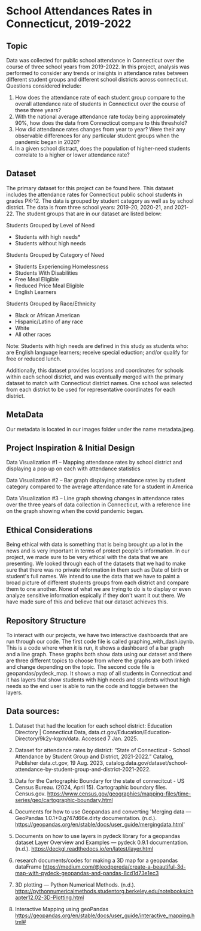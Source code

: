 # School Attendances Rates in Connecticut, 2019-2022

## Topic
Data was collected for public school attendance in Connecticut over the course of three school years from 2019-2022. In this project, analysis was performed to consider any trends or insights in attendance rates between different student groups and different school districts across connecticut. Questions considered include:

1. How does the attendance rate of each student group compare to the overall attendance rate of students in Connecticut over the course of these three years?
2. With the national average attendance rate today being approximately 90%, how does the data from Connecticut compare to this threshold?
3. How did attendance rates changes from year to year? Were their any observable differences for any particular student groups when the pandemic began in 2020?
4. In a given school distract, does the population of higher-need students correlate to a higher or lower attendance rate?

## Dataset
The primary dataset for this project can be found here. ​​This dataset includes the attendance rates for Connecticut public school students in grades PK-12. The data is grouped by student category as well as by school district. The data is from three school years: 2019-20, 2020-21, and 2021-22. The student groups that are in our dataset are listed below:

Students Grouped by Level of Need
- Students with high needs*
- Students without high needs

Students Grouped by Category of Need
- Students Experiencing Homelessness
- Students With Disabilities
- Free Meal Eligible
- Reduced Price Meal Eligible
- English Learners

Students Grouped by Race/Ethnicity
- Black or African American
- Hispanic/Latino of any race
- White
- All other races

Note: Students with high needs are defined in this study as students who: are English language learners; receive special eduction; and/or qualify for free or reduced lunch.

Additionally, this dataset provides locations and coordinates for schools within each school district, and was eventually merged with the primary dataset to match with Connecticut district names. One school was selected from each district to be used for representative coordinates for each district.

## MetaData
Our metadata is located in our images folder under the name metadata.jpeg.

## Project Inspiration & Initial Design

Data Visualization #1 – Mapping attendance rates by school district and displaying a pop up on each with attendance statistics

Data Visualization #2 – Bar graph displaying attendance rates by student category compared to the average attendance rate for a student in America

Data Visualization #3 – Line graph showing changes in attendance rates over the three years of data collection in Connecticut, with a reference line on the graph showing when the covid pandemic began.

## Ethical Considerations

Being ethical with data is something that is being brought up a lot in the news and is very important in terms of protect people's information. In our project, we made sure to be very ethical with the data that we are presenting. We looked through each of the datasets that we had to make sure that there was no private information in them such as Date of birth or student's full names. We intend to use the data that we have to paint a broad picture of different students groups from each district and compare them to one another. None of what we are trying to do is to display or even analyze sensitive information espically if they don't want it out there. We have made sure of this and believe that our dataset achieves this. 

## Repository Structure

To interact with our projects, we have two interactive dashboards that are run through our code. The first code file is called graphing_with_dash.ipynb. This is a code where when it is run, it shows a dashboard of a bar graph and a line graph. These graphs both show data using our dataset and there are three different topics to choose from where the graphs are both linked and change depending on the topic. The second code file is geopandas/pydeck_map. It shows a map of all students in Connecticut and it has layers that show students with high needs and students without high needs so the end user is able to run the code and toggle between the layers.


## Data sources:

1. Dataset that had the location for each school district:
Education Directory | Connecticut Data, data.ct.gov/Education/Education-Directory/9k2y-kqxn/data. Accessed 7 Jan. 2025.

2. Dataset for attendance rates by district: 
“State of Connecticut - School Attendance by Student Group and District, 2021-2022.” Catalog, Publisher data.ct.gov, 19 Aug. 2023, catalog.data.gov/dataset/school-attendance-by-student-group-and-district-2021-2022.

3. Data for the Cartographic Boundary for the state of connecitcut - US Census Bureau. (2024, April 15). Cartographic boundary files. Census.gov. https://www.census.gov/geographies/mapping-files/time-series/geo/cartographic-boundary.html

4. Documents for how to use Geopandas and converting
'Merging data — GeoPandas 1.0.1+0.g747d66e.dirty documentation. (n.d.). https://geopandas.org/en/stable/docs/user_guide/mergingdata.html'

6. Documents on how to use layers in pydeck library for a geopandas dataset
Layer Overview and Examples — pydeck 0.9.1 documentation. (n.d.). https://deckgl.readthedocs.io/en/latest/layer.html

7. research documents/codes for making a 3D map for a geopandas dataFrame 
https://medium.com/@leodpereda/create-a-beautiful-3d-map-with-pydeck-geopandas-and-pandas-8cd1d73e1ec3

8. 3D plotting — Python Numerical Methods. (n.d.). https://pythonnumericalmethods.studentorg.berkeley.edu/notebooks/chapter12.02-3D-Plotting.html

9. Interactive Mapping using geoPandas
https://geopandas.org/en/stable/docs/user_guide/interactive_mapping.html#
